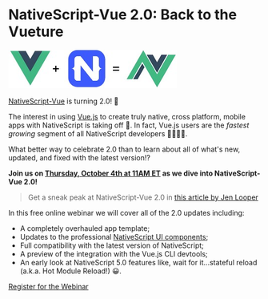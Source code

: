 # NativeScript-Vue 2.0: Back to the Vueture

![nativescript-vue 2.0 webinar](nativescript-vue-webinar.jpg)

[NativeScript-Vue](https://nativescript-vue.org/) is turning 2.0! 🎉

The interest in using [Vue.js](https://vuejs.org/) to create truly native, cross platform, mobile apps with NativeScript is taking off 🚀. In fact, Vue.js users are the *fastest growing* segment of all NativeScript developers 👩‍🚀👨‍🚀.

What better way to celebrate 2.0 than to learn about all of what's new, updated, and fixed with the latest version!?

**Join us on [Thursday, October 4th at 11AM ET](https://attendee.gotowebinar.com/register/1758384468554226433?source=blog) as we dive into NativeScript-Vue 2.0!**

> Get a sneak peak at NativeScript-Vue 2.0 in [this article by Jen Looper](https://dev.to/vuevixens/a-sneak-peek-of-nativescript-vue-20-k7j)

In this free online webinar we will cover all of the 2.0 updates including:

- A completely overhauled app template;
- Updates to the professional [NativeScript UI components](https://www.nativescript.org/ui-for-nativescript);
- Full compatibility with the latest version of NativeScript;
- A preview of the integration with the Vue.js CLI devtools;
- An early look at NativeScript 5.0 features like, wait for it...stateful reload (a.k.a. Hot Module Reload!) 😀.

[Register for the Webinar](https://attendee.gotowebinar.com/register/1758384468554226433?source=blog)
